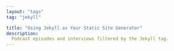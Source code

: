 ```yaml
---
layout: "tags"
tag: "jekyll"

title: "Using Jekyll as Your Static Site Generator"
description:
  Podcast episodes and interviews filtered by the Jekyll tag.
---
```

